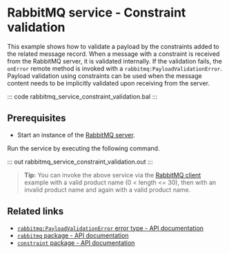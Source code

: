 # RabbitMQ service - Constraint validation

This example shows how to validate a payload by the constraints added to the related message record. When a message with a constraint is received from the RabbitMQ server, it is validated internally. If the validation fails, the `onError` remote method is invoked with a `rabbitmq:PayloadValidationError`. Payload validation using constraints can be used when the message content needs to be implicitly validated upon receiving from the server.

::: code rabbitmq_service_constraint_validation.bal :::

## Prerequisites
- Start an instance of the [RabbitMQ server](https://www.rabbitmq.com/download.html). 

Run the service by executing the following command.

::: out rabbitmq_service_constraint_validation.out :::

>**Tip:** You can invoke the above service via the [RabbitMQ client](/learn/by-example/rabbitmq-producer/) example with a valid product name (0 < length <= 30), then with an invalid product name and again with a valid product name.

## Related links
- [`rabbitmq:PayloadValidationError` error type - API documentation](https://lib.ballerina.io/ballerinax/rabbitmq/latest/errors#PayloadValidationError)
- [`rabbitmq` package - API documentation](https://lib.ballerina.io/ballerinax/rabbitmq/latest)
- [`constraint` package - API documentation](https://lib.ballerina.io/ballerina/constraint/latest)
